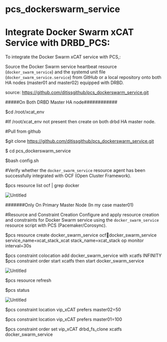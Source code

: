 # pcs_dockerswarm_service
# Integrate Docker Swarm xCAT Service with DRBD_PCS:

To integrate the Docker Swarm xCAT service with PCS,:

Source the Docker Swarm service heartbeat resource (`docker_swarm_service`) and the systemd unit file (`docker_swarm_service.service`) from GitHub or a local repository onto both HA nodes (master01 and master02) equipped with DRBD.

source: https://github.com/ditissgithub/pcs_dockerswarm_service.git

#####On Both DRBD Master HA node############

$cd /root/xcat_env

#If /root/xcat_env not present then create on both drbd HA master node.

#Pull from github

$git clone https://github.com/ditissgithub/pcs_dockerswarm_service.git

$ cd pcs_dockerswarm_service

$bash config.sh

#Verify whether the `docker_swarm_service` resource agent has been successfully integrated with OCF (Open Cluster Framework).

$pcs resource list ocf  | grep docker

![Untitled](https://prod-files-secure.s3.us-west-2.amazonaws.com/85d770dd-d982-4f3f-97c8-f8272e096fae/1d2c7d8c-4c86-4f7c-9774-f48ea0007096/Untitled.png)

#######Only On Primary Master Node (In my case master01)

#Resource and Constraint Creation
Configure and apply resource creation and constraints for Docker Swarm service using the `docker_swarm_service` resource script with PCS (Pacemaker/Corosync).

$pcs resource create docker_swarm_service ocf:heartbeat:docker_swarm_service service_name=xcat_stack_xcat stack_name=xcat_stack  op monitor interval=30s

$pcs constraint colocation add docker_swarm_service with xcatfs INFINITY
$pcs constraint order start xcatfs then start docker_swarm_service

![Untitled](https://prod-files-secure.s3.us-west-2.amazonaws.com/85d770dd-d982-4f3f-97c8-f8272e096fae/ca219213-541b-4fdd-a063-efbf181ac607/Untitled.png)

$pcs resource refresh

$pcs status

![Untitled](https://prod-files-secure.s3.us-west-2.amazonaws.com/85d770dd-d982-4f3f-97c8-f8272e096fae/fec26610-42b6-4c37-abe9-6d44a3ee3956/Untitled.png)

$pcs constraint location vip_xCAT prefers master02=50

$pcs constraint location vip_xCAT prefers master01=100

$pcs constraint order set vip_xCAT drbd_fs_clone xcatfs docker_swarm_service
